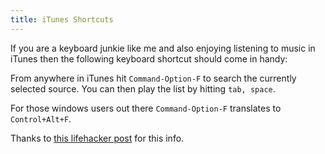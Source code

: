 ```yaml
--- 
title: iTunes Shortcuts
---
```

If you are a keyboard junkie like me and also enjoying listening to music in iTunes then the following keyboard shortcut should come in handy:

From anywhere in iTunes hit `Command-Option-F` to search the currently selected source. You can then play the list by hitting `tab, space`.

For those windows users out there `Command-Option-F` translates to `Control+Alt+F`.

Thanks to [this lifehacker post](http://lifehacker.com/software/itunes/add-search-keyboard-shortcut-to-itunes-on-your-mac-246006.php) for this info.
